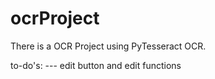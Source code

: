 # ocrProject
There is a OCR Project using PyTesseract OCR.



to-do's:
--- edit button and edit functions
